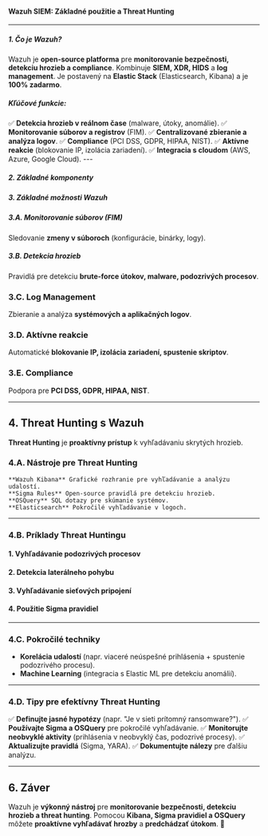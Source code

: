 #### Wazuh SIEM: Základné použitie a Threat Hunting 
---  
##### 1. Čo je Wazuh? 
Wazuh je **open-source platforma** pre **monitorovanie bezpečnosti, detekciu hrozieb a compliance**. Kombinuje **SIEM, XDR, HIDS** a **log management**. Je postavený na **Elastic Stack** (Elasticsearch, Kibana) a je **100% zadarmo**. 
##### Kľúčové funkcie: 
✅ **Detekcia hrozieb v reálnom čase** (malware, útoky, anomálie). 
✅ **Monitorovanie súborov a registrov** (FIM). 
✅ **Centralizované zbieranie a analýza logov**. 
✅ **Compliance** (PCI DSS, GDPR, HIPAA, NIST). 
✅ **Aktívne reakcie** (blokovanie IP, izolácia zariadení). 
✅ **Integracia s cloudom** (AWS, Azure, Google Cloud). ---  
##### 2. Základné komponenty    

##### 3. Základné možnosti Wazuh 
##### 3.A. Monitorovanie súborov (FIM) 

Sledovanie **zmeny v súboroch** (konfigurácie, binárky, logy). 

##### 3.B. Detekcia hrozieb

Pravidlá pre detekciu **brute-force útokov, malware, podozrivých procesov**.
### 3.C. Log Management

Zbieranie a analýza **systémových a aplikačných logov**.

### 3.D. Aktívne reakcie

Automatické **blokovanie IP, izolácia zariadení, spustenie skriptov**.

### 3.E. Compliance

Podpora pre **PCI DSS, GDPR, HIPAA, NIST**.

---

## 4. Threat Hunting s Wazuh

**Threat Hunting** je **proaktívny prístup** k vyhľadávaniu skrytých hrozieb.

### 4.A. Nástroje pre Threat Hunting


	**Wazuh Kibana** Grafické rozhranie pre vyhľadávanie a analýzu udalostí.
	**Sigma Rules** Open-source pravidlá pre detekciu hrozieb.
	**OSQuery** SQL dotazy pre skúmanie systémov.
	**Elasticsearch** Pokročilé vyhľadávanie v logoch.

---

### 4.B. Príklady Threat Huntingu

#### 1. Vyhľadávanie podozrivých procesov
#### 2. Detekcia laterálneho pohybu
#### 3. Vyhľadávanie sieťových pripojení

#### 4. Použitie Sigma pravidiel

---

### 4.C. Pokročilé techniky

- **Korelácia udalostí** (napr. viaceré neúspešné prihlásenia + spustenie podozrivého procesu).
- **Machine Learning** (integracia s Elastic ML pre detekciu anomálií).

---

### 4.D. Tipy pre efektívny Threat Hunting

✅ **Definujte jasné hypotézy** (napr. "Je v sieti prítomný ransomware?"). 
✅ **Používajte Sigma a OSQuery** pre pokročilé vyhľadávanie. 
✅ **Monitorujte neobvyklé aktivity** (prihlásenia v neobvyklý čas, podozrivé procesy). 
✅ **Aktualizujte pravidlá** (Sigma, YARA). 
✅ **Dokumentujte nálezy** pre ďalšiu analýzu.

---

## 6. Záver

Wazuh je **výkonný nástroj** pre **monitorovanie bezpečnosti, detekciu hrozieb a threat hunting**. Pomocou **Kibana, Sigma pravidiel a OSQuery** môžete **proaktívne vyhľadávať hrozby** a **predchádzať útokom**. 🚀